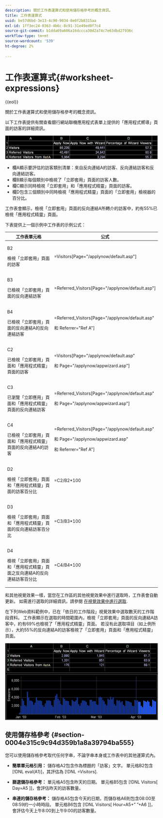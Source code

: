 ```yaml
---
description: 關於工作表運算式和使用儲存格參考的概念資訊。
title: 工作表運算式
uuid: be57d6bd-3e13-4c90-9034-8e0f2b8315aa
exl-id: 1ff3ec24-0363-4b6c-8c91-31e49ed0f7c4
source-git-commit: b1dda69a606a16dccca30d2a74c7e63dbd27936c
workflow-type: tm+mt
source-wordcount: '539'
ht-degree: 2%

---
```


# 工作表運算式{#worksheet-expressions}

{{eol}}

關於工作表運算式和使用儲存格參考的概念資訊。

以下工作表提供有關查看銀行網站聯機應用程式表單上提供的「應用程式嚮導」頁面的訪客的詳細資訊。

![](assets/client-wkst.png)

* 欄A顯示要評估的訪客類別清單：來自反向連結A的訪客、反向連結訪客和反向連結訪客。
* 欄B顯示每個類別中檢視了「立即套用」頁面的訪客人數。
* 欄C顯示同時檢視「立即套用」和「應用程式精靈」頁面的訪客。
* 欄D包含三個類別中同時檢視「應用程式精靈」頁面的「立即套用」檢視器的百分比。

工作表會顯示，檢視「立即套用」頁面的反向連結A所轉介的訪客中，約有55%已檢視「應用程式精靈」頁面。

下表提供上一個示例中工作表的示例公式：

<table id="table_0F5EFDB58040465AB599E6BE93324822"> 
 <thead> 
  <tr> 
   <th colname="col1" class="entry"> 工作表單元格 </th> 
   <th colname="col2" class="entry"> 公式 </th> 
  </tr> 
 </thead>
 <tbody> 
  <tr> 
   <td colname="col1"> <p>B2 </p> <p>檢視「立即套用」頁面的訪客 </p> </td> 
   <td colname="col2"> <p><span class="filepath"> =Visitors[Page="/applynow/default.asp"]</span> </p> </td> 
  </tr> 
  <tr> 
   <td colname="col1"> <p>B3 </p> <p>已檢視「立即套用」頁面的反向連結訪客 </p> </td> 
   <td colname="col2"> <p><span class="filepath"> =Referred_Visitors[Page="/applynow/default.asp"]</span> </p> </td> 
  </tr> 
  <tr> 
   <td colname="col1"> <p>B4 </p> <p>已檢視「立即套用」頁面的反向連結A的反向連結訪客 </p> </td> 
   <td colname="col2"> <p> <span class="filepath"> =Referred_Visitors[Page="/applynow/default.asp" </span> </p> <p> 和 <span class="filepath"> Referrer="Ref A"]</span> </p> </td> 
  </tr> 
  <tr> 
   <td colname="col1"> <p>C2 </p> <p>已檢視「立即套用」頁面和「應用程式精靈」頁面的訪客 </p> </td> 
   <td colname="col2"> <p> <span class="filepath"> =Visitors[Page="/applynow/default.asp" </span> </p> <p> 和 <span class="filepath"> Page="/applynow/appwizard.asp"]</span> </p> </td> 
  </tr> 
  <tr> 
   <td colname="col1"> <p>C3 </p> <p>已瀏覽「立即應用」頁面和「應用程式精靈」頁面的反向連結訪客 </p> </td> 
   <td colname="col2"> <p> <span class="filepath"> =Referred_Visitors[Page="/applynow/default.asp" </span> </p> <p> 和 <span class="filepath"> Page="/applynow/appwizard.asp"]</span> </p> </td> 
  </tr> 
  <tr> 
   <td colname="col1"> <p>C4 </p> <p>已檢視「立即套用」頁面和「應用程式精靈」頁面的反向連結A的訪客 </p> </td> 
   <td colname="col2"> <p> <span class="filepath"> =Referred_Visitors[Page="/applynow/default.asp"</span> </p> <p> 和 <span class="filepath"> Page="/applynow/appwizard.asp"</span> </p> <p> 和 <span class="filepath"> Referrer="Ref A"]</span> </p> </td> 
  </tr> 
  <tr> 
   <td colname="col1"> <p>D2 </p> <p>檢視「立即套用」頁面和「應用程式精靈」頁面的訪客百分比 </p> </td> 
   <td colname="col2"> <p><span class="filepath"> =C2/B2*100</span> </p> </td> 
  </tr> 
  <tr> 
   <td colname="col1"> <p>D3 </p> <p>檢視「立即套用」頁面和「應用程式精靈」頁面的反向連結訪客百分比 </p> </td> 
   <td colname="col2"> <p><span class="filepath"> =C3/B3*100</span> </p> </td> 
  </tr> 
  <tr> 
   <td colname="col1"> <p>D4 </p> <p>檢視「立即套用」頁面和「應用程式精靈」頁面之反向連結A的反向連結訪客百分比 </p> </td> 
   <td colname="col2"> <p><span class="filepath"> =C4/B4*100</span> </p> </td> 
  </tr> 
 </tbody> 
</table>

和其他視覺效果一樣，當您在工作區的其他視覺效果中進行選取時，工作表會自動更新。 如需進行選取的詳細資訊，請參閱 [在視覺效果中進行選取](../../../../home/c-get-started/c-vis/c-sel-vis/c-sel-vis.md#concept-012870ec22c7476e9afbf3b8b2515746).

在下列Web資料範例中，已在「依日的工作階段」視覺效果中選取數天的工作階段資料。 工作表顯示在選取的時間範圍內，檢視「立即套用」頁面的反向連結A訪客中，約有69%也檢視了「應用程式精靈」頁面。 若沒有此選取項目（如上例所示），大約55%的反向連結A的訪客檢視了「立即套用」頁面和「應用程式精靈」頁面。

![](assets/client-exp.png)

## 使用儲存格參考 {#section-0004e315c9c94d359b1a8a39794ba555}

您可以使用儲存格參考取代任何字串，不論字串本身或工作表中的其他運算式內。

* **簡單單元格引用：** 儲存格A2包含作為標題的「訪客」文字。 單元格B2包含 [!DNL eval(A1)]，其評估為 [!DNL =Visitors].

* **篩選儲存格參考：** 單元格A5包含昨天的日期。 單元格B5包含 [!DNL Visitors[ Day=A5 ]]，會評估昨天的訪客數量。

* **串連的儲存格參考：** 儲存格A5包含今天的日期，而儲存格A6則包含08:00至08:59的一小時時段。 單元格B6包含 [!DNL Visitors[ Hour=A5+” ”+A6 ]]，會評估今天上午8:00到上午9:00的訪客數量。
